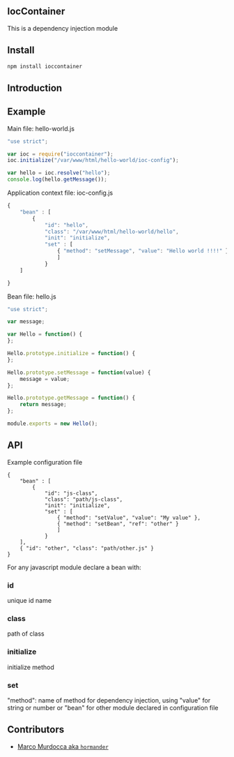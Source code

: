 IocContainer
-------------

This is a dependency injection module

## Install

```bash
npm install ioccontainer
```

## Introduction

## Example

Main file: hello-world.js

```hello-world.js
"use strict";

var ioc = require("ioccontainer");
ioc.initialize("/var/www/html/hello-world/ioc-config");

var hello = ioc.resolve("hello");
console.log(hello.getMessage());
```

Application context file: ioc-config.js

```ioc-config.js
{
	"bean" : [
		{ 
			"id": "hello", 
			"class": "/var/www/html/hello-world/hello",
			"init": "initialize",
			"set" : [
				{ "method": "setMessage", "value": "Hello world !!!!" }
				] 
			}
	]

}
```

Bean file: hello.js

```hello.js
"use strict";

var message;

var Hello = function() {
};

Hello.prototype.initialize = function() {
};

Hello.prototype.setMessage = function(value) {
	message = value;
};

Hello.prototype.getMessage = function() {
	return message;
};

module.exports = new Hello();
```

## API

Example configuration file

```
{
	"bean" : [
		{ 
			"id": "js-class", 
			"class": "path/js-class",
			"init": "initialize",
			"set" : [
				{ "method": "setValue", "value": "My value" },
				{ "method": "setBean", "ref": "other" }
				] 
			}
	],
	{ "id": "other", "class": "path/other.js" }
}
```

For any javascript module declare a bean with:

### id 
unique id name

### class 
path of class

### initialize 
initialize method

### set 
"method": name of method for dependency injection,
using "value" for string or number or "bean" for other module declared in configuration file

## Contributors

- [Marco Murdocca aka `hormander`](https://github.com/hormander)
